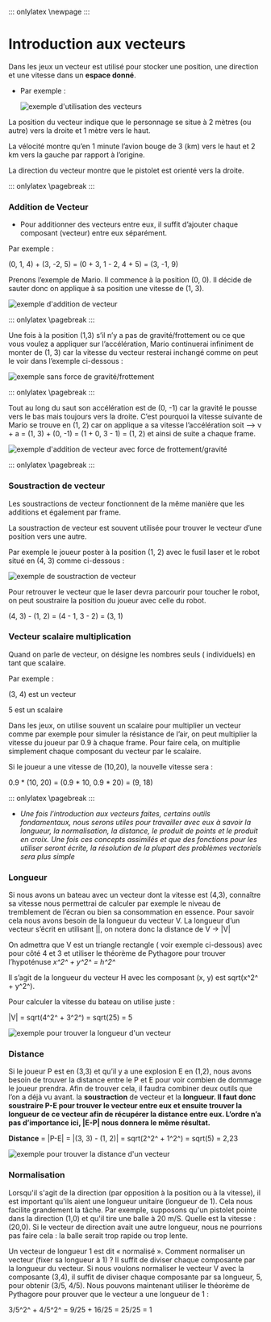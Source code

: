 ::: onlylatex
\newpage
:::

# Introduction aux vecteurs

Dans les jeux un vecteur est utilisé pour stocker une position, une direction et une vitesse dans un **espace donné**.

- Par exemple :
    
    
    ![exemple d'utilisation des vecteurs](img/image_0.png)
    

La position du vecteur indique que le personnage se situe à 2 mètres (ou autre) vers la droite et 1 mètre vers le haut.

La vélocité montre qu’en 1 minute l’avion bouge de 3 (km) vers le haut et 2 km vers la gauche par rapport à l’origine.

La direction du vecteur montre que le pistolet est orienté vers la droite.

::: onlylatex
\pagebreak
:::


### Addition de Vecteur

- Pour additionner des vecteurs entre eux, il suffit d’ajouter chaque composant (vecteur) entre eux séparément.
    
Par exemple : 

(0, 1, 4) + (3, -2, 5) = (0 + 3, 1 - 2, 4 + 5) = (3, -1, 9)

Prenons l’exemple de Mario. Il commence à la position (0, 0). Il décide de sauter donc on applique à sa position une vitesse de (1, 3). 

![exemple d'addition de vecteur](img/image_1.png)

::: onlylatex
\pagebreak
:::


Une fois à la position (1,3) s’il n’y a pas de gravité/frottement ou ce que vous voulez a appliquer sur l’accélération, Mario continuerai infiniment de monter de (1, 3) car la vitesse du vecteur resterai inchangé comme on peut le voir dans l’exemple ci-dessous :

![exemple sans force de gravité/frottement](img/image_2.png)

::: onlylatex
\pagebreak
:::


Tout au long du saut son accélération est de (0, -1) car la gravité le pousse vers le bas mais toujours vers la droite. C’est pourquoi la vitesse suivante de Mario se trouve en (1, 2) car on applique a sa vitesse l’accélération soit --> v + a = (1, 3) + (0, -1) = (1 + 0, 3 - 1) = (1, 2) et ainsi de suite a chaque frame.

![exemple d'addition de vecteur avec force de frottement/gravité](img/image_3.png)
    
::: onlylatex
\pagebreak
:::


### Soustraction de vecteur

Les soustractions de vecteur fonctionnent de la même manière que les additions et également par frame. 

La soustraction de vecteur est souvent utilisée pour trouver le vecteur d’une position vers une autre.

Par exemple le joueur poster à la position (1, 2) avec le fusil laser et le robot situé en (4, 3) comme ci-dessous :

![exemple de soustraction de vecteur](img/image_4.png)

Pour retrouver le vecteur que le laser devra parcourir pour toucher le robot, on peut soustraire la position du joueur avec celle du robot.

(4, 3) - (1, 2) = (4 - 1, 3 - 2) = (3, 1)

### Vecteur scalaire multiplication

Quand on parle de vecteur, on désigne les nombres seuls ( individuels) en tant que scalaire. 

Par exemple :

(3, 4) est un vecteur

5 est un scalaire

Dans les jeux, on utilise souvent un scalaire pour multiplier un vecteur comme par exemple pour simuler la résistance de l’air, on peut multiplier la vitesse du joueur par 0.9 à chaque frame. Pour faire cela, on multiplie simplement chaque composant du vecteur par le scalaire. 

Si le joueur a une vitesse de (10,20), la nouvelle vitesse sera :

0.9 * (10, 20) = (0.9 * 10, 0.9 * 20) = (9, 18)

::: onlylatex
\pagebreak
:::


- *Une fois l’introduction aux vecteurs faites, certains outils fondamentaux, nous serons utiles pour travailler avec eux à savoir la longueur, la normalisation, la distance, le produit de points et le produit en croix. Une fois ces concepts assimilés et que des fonctions pour les utiliser seront écrite, la résolution de la plupart des problèmes vectoriels sera plus simple*

### Longueur

Si nous avons un bateau avec un vecteur dont la vitesse est (4,3), connaître sa vitesse nous permettrai de calculer par exemple le niveau de tremblement de l’écran ou bien sa consommation en essence. Pour savoir cela nous avons besoin de la longueur du vecteur V. La longueur d’un vecteur s’écrit en utilisant ||, on notera donc la distance de V → |V|

On admettra que V est un triangle rectangle ( voir exemple ci-dessous) avec pour côté 4 et 3 et utiliser le théorème de Pythagore pour trouver l’hypoténuse *x^2^ + y^2^ = h^2^*

Il s’agit de la longueur du vecteur H avec les composant (x, y) est sqrt(x^2^ + y^2^). 

Pour calculer la vitesse du bateau on utilise juste : 

|V| = sqrt(4^2^ + 3^2^) = sqrt(25) = 5

![exemple pour trouver la longueur d'un vecteur](img/image_5.png)

### Distance

Si le joueur P est en (3,3) et qu’il y a une explosion E en (1,2), nous avons besoin de trouver la distance entre le P et E pour voir combien de dommage le joueur prendra. Afin de trouver cela, il faudra combiner deux outils que l’on a déjà vu avant. la **soustraction** de vecteur et la **longueur. Il faut donc soustraire P-E pour trouver le vecteur entre eux et ensuite trouver la longueur de ce vecteur afin de récupérer la distance entre eux. L’ordre n’a pas d’importance ici, |E-P| nous donnera le même résultat.**

**Distance** = |P-E| = |(3, 3) - (1, 2)| = sqrt(2^2^ + 1^2^) = sqrt(5) = 2,23

![exemple pour trouver la distance d'un vecteur](img/image_6.png)

### Normalisation

Lorsqu'il s'agit de la direction (par opposition à la position ou à la vitesse), il est important qu'ils aient une longueur unitaire (longueur de 1). Cela nous facilite grandement la tâche. Par exemple, supposons qu'un pistolet pointe dans la direction (1,0) et qu'il tire une balle à 20 m/S. Quelle est la vitesse : (20,0). Si le vecteur de direction avait une autre longueur, nous ne pourrions pas faire cela : la balle serait trop rapide ou trop lente.

Un vecteur de longueur 1 est dit « normalisé ». Comment normaliser un vecteur (fixer sa longueur à 1) ? Il suffit de diviser chaque composante par la longueur du vecteur. Si nous voulons normaliser le vecteur V avec la composante (3,4), il suffit de diviser chaque composante par sa longueur, 5, pour obtenir (3/5, 4/5). Nous pouvons maintenant utiliser le théorème de Pythagore pour prouver que le vecteur a une longueur de 1 :

3/5^2^ + 4/5^2^ = 9/25 + 16/25 = 25/25 =  1